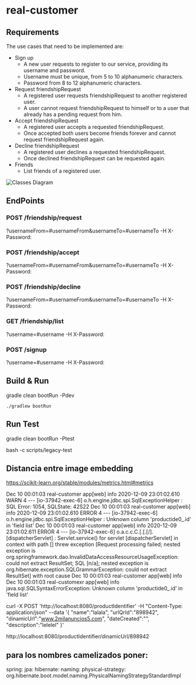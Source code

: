 # real-customer

## Requirements

The use cases that need to be implemented are:

* Sign up
  * A new user requests to register to our service, providing its username and password.
  * Username must be unique, from 5 to 10 alphanumeric characters.
  * Password from 8 to 12 alphanumeric characters.
* Request friendshipRequest
  * A registered user requests friendshipRequest to another registered user.
  * A user cannot request friendshipRequest to himself or to a user that already has a pending request from him.
* Accept friendshipRequest
  * A registered user accepts a requested friendshipRequest.
  * Once accepted both users become friends forever and cannot request friendshipRequest again.
* Decline friendshipRequest
  * A registered user declines a requested friendshipRequest.
  * Once declined friendshipRequest can be requested again.
* Friends
  * List friends of a registered user.

![Classes Diagram](https://github.com/yaninagm/social-network-test/blob/develop/src/main/resources/relationship.png)


## EndPoints
### POST /friendship/request
?usernameFrom=#usernameFrom&usernameTo=#usernameTo -H X-Password:

### POST /friendship/accept
?usernameFrom=#usernameFrom&usernameTo=#usernameTo -H X-Password:

### POST /friendship/decline
?usernameFrom=#usernameFrom&usernameTo=#usernameTo -H X-Password:

### GET /friendship/list
?username=#username -H X-Password:

### POST /signup
?username=#username  -H X-Password:

## Build & Run
gradle clean bootRun -Pdev

`./gradlew bootRun`

## Run Test
gradle clean bootRun -Ptest


bash -c scripts/legacy-test


## Distancia entre image embedding

https://scikit-learn.org/stable/modules/metrics.html#metrics





Dec 10 00:01:03 real-customer app[web] info 2020-12-09 23:01:02.610  WARN 4 --- [io-37942-exec-6] o.h.engine.jdbc.spi.SqlExceptionHelper   : SQL Error: 1054, SQLState: 42S22 
Dec 10 00:01:03 real-customer app[web] info 2020-12-09 23:01:02.610 ERROR 4 --- [io-37942-exec-6] o.h.engine.jdbc.spi.SqlExceptionHelper   : Unknown column 'productide0_.id' in 'field list' 
Dec 10 00:01:03 real-customer app[web] info 2020-12-09 23:01:02.611 ERROR 4 --- [io-37942-exec-6] o.a.c.c.C.[.[.[/].[dispatcherServlet]    : Servlet.service() for servlet [dispatcherServlet] in context with path [] threw exception [Request processing failed; nested exception is org.springframework.dao.InvalidDataAccessResourceUsageException: could not extract ResultSet; SQL [n/a]; nested exception is org.hibernate.exception.SQLGrammarException: could not extract ResultSet] with root cause 
Dec 10 00:01:03 real-customer app[web] info
Dec 10 00:01:03 real-customexr app[web] info java.sql.SQLSyntaxErrorException: Unknown column 'productide0_.id' in 'field list'



curl -X POST 'http://localhost:8080/productIdentifier'   -H "Content-Type: application/json" --data '{
"name":"lalala",
"urlQrId":"898942",
"dinamicUrl":"www.2milanuncios5.com",
"dateCreated":"",
"description":"lelelel"
}'

http://localhost:8080/productIdentifier/dinamicUrl/898942


## para los nombres camelizados poner:
spring:
  jpa:
    hibernate:
      naming:
        physical-strategy: org.hibernate.boot.model.naming.PhysicalNamingStrategyStandardImpl